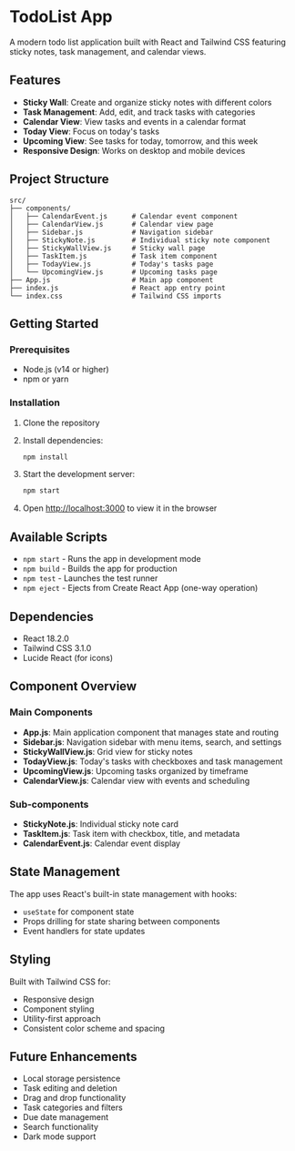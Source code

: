 # TodoList App

A modern todo list application built with React and Tailwind CSS featuring sticky notes, task management, and calendar views.

## Features

- **Sticky Wall**: Create and organize sticky notes with different colors
- **Task Management**: Add, edit, and track tasks with categories
- **Calendar View**: View tasks and events in a calendar format
- **Today View**: Focus on today's tasks
- **Upcoming View**: See tasks for today, tomorrow, and this week
- **Responsive Design**: Works on desktop and mobile devices

## Project Structure

```
src/
├── components/
│   ├── CalendarEvent.js      # Calendar event component
│   ├── CalendarView.js       # Calendar view page
│   ├── Sidebar.js            # Navigation sidebar
│   ├── StickyNote.js         # Individual sticky note component
│   ├── StickyWallView.js     # Sticky wall page
│   ├── TaskItem.js           # Task item component
│   ├── TodayView.js          # Today's tasks page
│   └── UpcomingView.js       # Upcoming tasks page
├── App.js                    # Main app component
├── index.js                  # React app entry point
└── index.css                 # Tailwind CSS imports
```

## Getting Started

### Prerequisites

- Node.js (v14 or higher)
- npm or yarn

### Installation

1. Clone the repository
2. Install dependencies:
   ```bash
   npm install
   ```

3. Start the development server:
   ```bash
   npm start
   ```

4. Open [http://localhost:3000](http://localhost:3000) to view it in the browser

## Available Scripts

- `npm start` - Runs the app in development mode
- `npm build` - Builds the app for production
- `npm test` - Launches the test runner
- `npm eject` - Ejects from Create React App (one-way operation)

## Dependencies

- React 18.2.0
- Tailwind CSS 3.1.0
- Lucide React (for icons)

## Component Overview

### Main Components

- **App.js**: Main application component that manages state and routing
- **Sidebar.js**: Navigation sidebar with menu items, search, and settings
- **StickyWallView.js**: Grid view for sticky notes
- **TodayView.js**: Today's tasks with checkboxes and task management
- **UpcomingView.js**: Upcoming tasks organized by timeframe
- **CalendarView.js**: Calendar view with events and scheduling

### Sub-components

- **StickyNote.js**: Individual sticky note card
- **TaskItem.js**: Task item with checkbox, title, and metadata
- **CalendarEvent.js**: Calendar event display

## State Management

The app uses React's built-in state management with hooks:

- `useState` for component state
- Props drilling for state sharing between components
- Event handlers for state updates

## Styling

Built with Tailwind CSS for:
- Responsive design
- Component styling
- Utility-first approach
- Consistent color scheme and spacing

## Future Enhancements

- Local storage persistence
- Task editing and deletion
- Drag and drop functionality
- Task categories and filters
- Due date management
- Search functionality
- Dark mode support